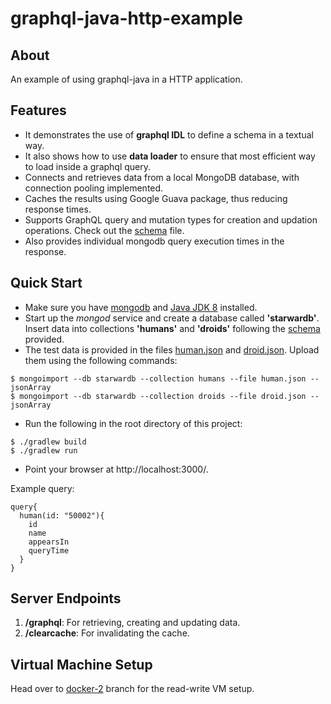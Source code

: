 # graphql-java-http-example

## About
An example of using graphql-java in a HTTP application.

## Features
* It demonstrates the use of **graphql IDL** to define a schema in a textual way.
* It also shows how to use **data loader** to ensure that most efficient way to load
inside a graphql query.
* Connects and retrieves data from a local MongoDB database, with connection pooling implemented.
* Caches the results using Google Guava package, thus reducing response times.
* Supports GraphQL query and mutation types for creation and updation operations. Check out the [schema](https://github.com/under-control-software/graphql-java-http-example/blob/master/src/main/resources/starWarsSchemaAnnotated.graphqls) file.
* Also provides individual mongodb query execution times in the response.

## Quick Start

* Make sure you have [mongodb](https://www.mongodb.com/docs/manual/installation/) and [Java JDK 8](https://www.oracle.com/java/technologies/downloads/#:~:text=Java%20SE%20subscribers%20have%20more%20choices) installed.
* Start up the *mongod* service and create a database called **'starwardb'**. Insert data into collections **'humans'** and **'droids'** following the [schema](https://github.com/under-control-software/graphql-java-http-example/blob/master/src/main/resources/starWarsSchemaAnnotated.graphqls) provided.
* The test data is provided in the files [human.json](https://github.com/under-control-software/StarWarsDataGeneratorUtil/blob/main/human.json) and [droid.json](https://github.com/under-control-software/StarWarsDataGeneratorUtil/blob/main/droid.json). Upload them using the following commands:
```
$ mongoimport --db starwardb --collection humans --file human.json --jsonArray
$ mongoimport --db starwardb --collection droids --file droid.json --jsonArray
```
* Run the following in the root directory of this project:
```
$ ./gradlew build
$ ./gradlew run
```
* Point your browser at http://localhost:3000/.
    
Example query:
```
query{
  human(id: "50002"){
    id
    name
    appearsIn
    queryTime
  }
}
```

## Server Endpoints
1. **/graphql**: For retrieving, creating and updating data.
2. **/clearcache**: For invalidating the cache.

## Virtual Machine Setup
Head over to [docker-2](https://github.com/under-control-software/graphql-java-http-example/tree/docker-2) branch for the read-write VM setup.


